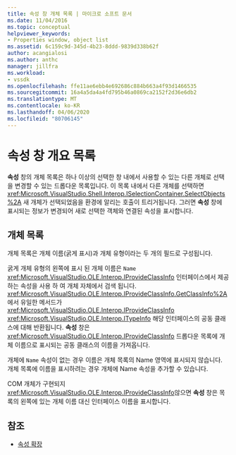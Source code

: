 ```yaml
---
title: 속성 창 개체 목록 | 마이크로 소프트 문서
ms.date: 11/04/2016
ms.topic: conceptual
helpviewer_keywords:
- Properties window, object list
ms.assetid: 6c159c9d-345d-4b23-8ddd-9839d338b62f
author: acangialosi
ms.author: anthc
manager: jillfra
ms.workload:
- vssdk
ms.openlocfilehash: ffe11ae6ebb4e692686c884b663a4f93d1466535
ms.sourcegitcommit: 16a4a5da4a4fd795b46a0869ca2152f2d36e6db2
ms.translationtype: MT
ms.contentlocale: ko-KR
ms.lasthandoff: 04/06/2020
ms.locfileid: "80706145"
---
```

# <a name="properties-window-object-list"></a>속성 창 개요 목록
**속성** 창의 개체 목록은 하나 이상의 선택한 창 내에서 사용할 수 있는 다른 개체로 선택을 변경할 수 있는 드롭다운 목록입니다. 이 목록 내에서 다른 개체를 선택하면 <xref:Microsoft.VisualStudio.Shell.Interop.ISelectionContainer.SelectObjects%2A> 새 개체가 선택되었음을 환경에 알리는 호출이 트리거됩니다. 그러면 **속성** 창에 표시되는 정보가 변경되어 새로 선택한 객체와 연결된 속성을 표시합니다.

## <a name="the-object-list"></a>개체 목록
 개체 목록은 개체 이름(굵게 표시)과 개체 유형이라는 두 개의 필드로 구성됩니다.

 굵게 개체 유형의 왼쪽에 표시 된 개체 이름은 `Name` <xref:Microsoft.VisualStudio.OLE.Interop.IProvideClassInfo> 인터페이스에서 제공 하는 속성을 사용 하 여 개체 자체에서 검색 됩니다. <xref:Microsoft.VisualStudio.OLE.Interop.IProvideClassInfo.GetClassInfo%2A>에서 유일한 메서드가 <xref:Microsoft.VisualStudio.OLE.Interop.IProvideClassInfo> <xref:Microsoft.VisualStudio.OLE.Interop.ITypeInfo> 해당 인터페이스의 공동 클래스에 대해 반환됩니다. **속성** 창은 <xref:Microsoft.VisualStudio.OLE.Interop.IProvideClassInfo> 드롭다운 목록에 개체 이름으로 표시되는 공동 클래스의 이름을 가져옵니다.

 개체에 `Name` 속성이 없는 경우 이름은 개체 목록의 Name 영역에 표시되지 않습니다. 개체 목록에 이름을 표시하려는 경우 개체에 Name 속성을 추가할 수 있습니다.

 COM 개체가 구현되지 <xref:Microsoft.VisualStudio.OLE.Interop.IProvideClassInfo>않으면 **속성** 창은 목록의 왼쪽에 있는 개체 이름 대신 인터페이스 이름을 표시합니다.

## <a name="see-also"></a>참조
- [속성 확장](../../extensibility/internals/extending-properties.md)
